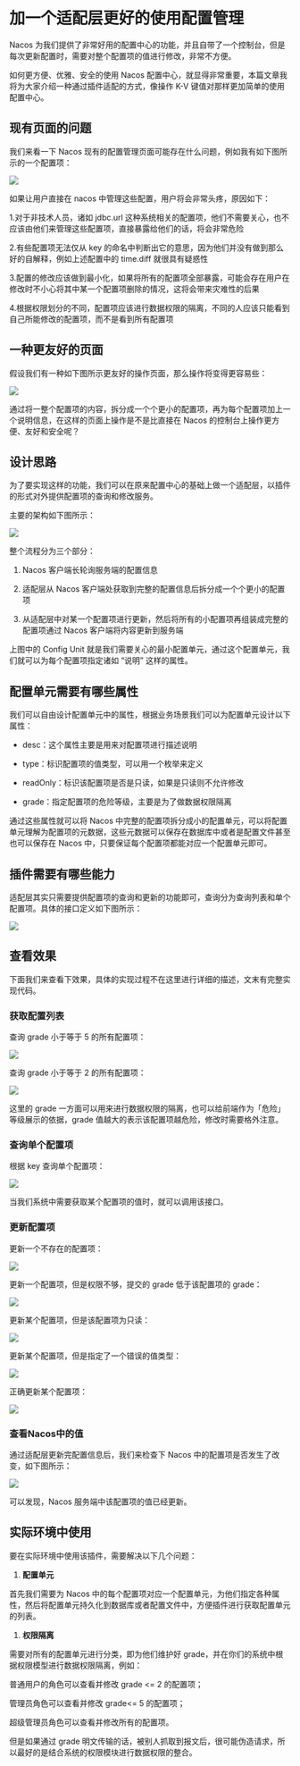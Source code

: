 # 加一个适配层更好的使用配置管理

Nacos 为我们提供了非常好用的配置中心的功能，并且自带了一个控制台，但是每次更新配置时，需要对整个配置项的值进行修改，非常不方便。

如何更方便、优雅、安全的使用 Nacos 配置中心，就显得非常重要，本篇文章我将为大家介绍一种通过插件适配的方式，像操作 K-V 键值对那样更加简单的使用配置中心。

## 现有页面的问题

我们来看一下 Nacos 现有的配置管理页面可能存在什么问题，例如我有如下图所示的一个配置项：

![](../../assets/images/Nacos/attachments/加一个适配层更好的使用配置管理_image_0.png)

如果让用户直接在 nacos 中管理这些配置，用户将会非常头疼，原因如下：

1.对于非技术人员，诸如 jdbc.url 这种系统相关的配置项，他们不需要关心，也不应该由他们来管理这些配置项，直接暴露给他们的话，将会非常危险

2.有些配置项无法仅从 key 的命名中判断出它的意思，因为他们并没有做到那么好的自解释，例如上述配置中的 time.diff 就很具有疑惑性

3.配置的修改应该做到最小化，如果将所有的配置项全部暴露，可能会存在用户在修改时不小心将其中某一个配置项删除的情况，这将会带来灾难性的后果

4.根据权限划分的不同，配置项应该进行数据权限的隔离，不同的人应该只能看到自己所能修改的配置项，而不是看到所有配置项

## 一种更友好的页面

假设我们有一种如下图所示更友好的操作页面，那么操作将变得更容易些：

![](../../assets/images/Nacos/attachments/加一个适配层更好的使用配置管理_image_1.png)

通过将一整个配置项的内容，拆分成一个个更小的配置项，再为每个配置项加上一个说明信息，在这样的页面上操作是不是比直接在 Nacos 的控制台上操作更方便、友好和安全呢？

## 设计思路

为了要实现这样的功能，我们可以在原来配置中心的基础上做一个适配层，以插件的形式对外提供配置项的查询和修改服务。

主要的架构如下图所示：

![](../../assets/images/Nacos/attachments/加一个适配层更好的使用配置管理_image_2.png)

整个流程分为三个部分：

1. Nacos 客户端长轮询服务端的配置信息

1. 适配层从 Nacos 客户端处获取到完整的配置信息后拆分成一个个更小的配置项

1. 从适配层中对某一个配置项进行更新，然后将所有的小配置项再组装成完整的配置项通过 Nacos 客户端将内容更新到服务端

上图中的 Config Unit 就是我们需要关心的最小配置单元，通过这个配置单元，我们就可以为每个配置项指定诸如 “说明” 这样的属性。

## 配置单元需要有哪些属性

我们可以自由设计配置单元中的属性，根据业务场景我们可以为配置单元设计以下属性：

- desc：这个属性主要是用来对配置项进行描述说明

- type：标识配置项的值类型，可以用一个枚举来定义

- readOnly：标识该配置项是否是只读，如果是只读则不允许修改

- grade：指定配置项的危险等级，主要是为了做数据权限隔离

通过这些属性就可以将 Nacos 中完整的配置项拆分成小的配置单元，可以将配置单元理解为配置项的元数据，这些元数据可以保存在数据库中或者是配置文件甚至也可以保存在 Nacos 中，只要保证每个配置项都能对应一个配置单元即可。

## 插件需要有哪些能力

适配层其实只需要提供配置项的查询和更新的功能即可，查询分为查询列表和单个配置项。具体的接口定义如下图所示：

![](../../assets/images/Nacos/attachments/加一个适配层更好的使用配置管理_image_3.png)

## 查看效果

下面我们来查看下效果，具体的实现过程不在这里进行详细的描述，文末有完整实现代码。

### 获取配置列表

查询 grade 小于等于 5 的所有配置项：

![](../../assets/images/Nacos/attachments/加一个适配层更好的使用配置管理_image_4.png)

查询 grade 小于等于 2 的所有配置项：

![](../../assets/images/Nacos/attachments/加一个适配层更好的使用配置管理_image_5.png)

这里的 grade 一方面可以用来进行数据权限的隔离，也可以给前端作为「危险」等级展示的依据，grade 值越大的表示该配置项越危险，修改时需要格外注意。

### 查询单个配置项

根据 key 查询单个配置项：

![](../../assets/images/Nacos/attachments/加一个适配层更好的使用配置管理_image_6.png)

当我们系统中需要获取某个配置项的值时，就可以调用该接口。

### 更新配置项

更新一个不存在的配置项：

![](../../assets/images/Nacos/attachments/加一个适配层更好的使用配置管理_image_7.png)

更新一个配置项，但是权限不够，提交的 grade 低于该配置项的 grade：

![](../../assets/images/Nacos/attachments/加一个适配层更好的使用配置管理_image_8.png)

更新某个配置项，但是该配置项为只读：

![](../../assets/images/Nacos/attachments/加一个适配层更好的使用配置管理_image_9.png)

更新某个配置项，但是指定了一个错误的值类型：

![](../../assets/images/Nacos/attachments/加一个适配层更好的使用配置管理_image_10.png)

正确更新某个配置项：

![](../../assets/images/Nacos/attachments/加一个适配层更好的使用配置管理_image_11.png)

### 查看Nacos中的值

通过适配层更新完配置信息后，我们来检查下 Nacos 中的配置项是否发生了改变，如下图所示：

![](../../assets/images/Nacos/attachments/加一个适配层更好的使用配置管理_image_12.png)

可以发现，Nacos 服务端中该配置项的值已经更新。

## 实际环境中使用

要在实际环境中使用该插件，需要解决以下几个问题：

1. **配置单元**

首先我们需要为 Nacos 中的每个配置项对应一个配置单元，为他们指定各种属性，然后将配置单元持久化到数据库或者配置文件中，方便插件进行获取配置单元的列表。

1. **权限隔离**

需要对所有的配置单元进行分类，即为他们维护好 grade，并在你们的系统中根据权限模型进行数据权限隔离，例如：

普通用户的角色可以查看并修改 grade <= 2 的配置项；

管理员角色可以查看并修改 grade<= 5 的配置项；

超级管理员角色可以查看并修改所有的配置项。

但是如果通过 grade 明文传输的话，被别人抓取到报文后，很可能伪造请求，所以最好的是结合系统的权限模块进行数据权限的整合。